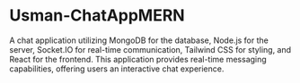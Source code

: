 # Usman-ChatAppMERN
A chat application utilizing MongoDB for the database, Node.js for the server, Socket.IO for real-time communication, Tailwind CSS for styling, and React for the frontend. This application provides real-time messaging capabilities, offering users an interactive chat experience.
